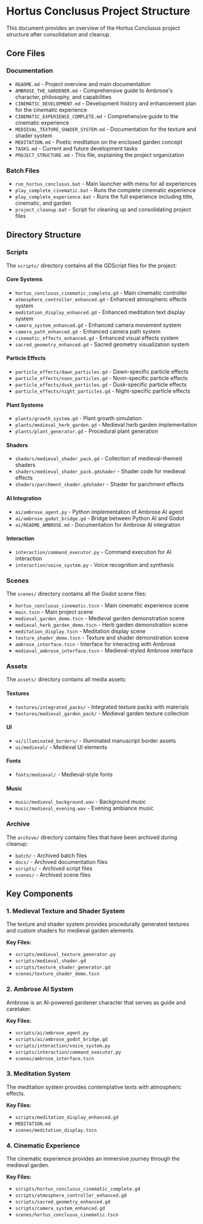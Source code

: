 # Hortus Conclusus Project Structure

This document provides an overview of the Hortus Conclusus project structure after consolidation and cleanup.

## Core Files

### Documentation
- `README.md` - Project overview and main documentation
- `AMBROSE_THE_GARDENER.md` - Comprehensive guide to Ambrose's character, philosophy, and capabilities
- `CINEMATIC_DEVELOPMENT.md` - Development history and enhancement plan for the cinematic experience
- `CINEMATIC_EXPERIENCE_COMPLETE.md` - Comprehensive guide to the cinematic experience
- `MEDIEVAL_TEXTURE_SHADER_SYSTEM.md` - Documentation for the texture and shader system
- `MEDITATION.md` - Poetic meditation on the enclosed garden concept
- `TASKS.md` - Current and future development tasks
- `PROJECT_STRUCTURE.md` - This file, explaining the project organization

### Batch Files
- `run_hortus_conclusus.bat` - Main launcher with menu for all experiences
- `play_complete_cinematic.bat` - Runs the complete cinematic experience
- `play_complete_experience.bat` - Runs the full experience including title, cinematic, and garden
- `project_cleanup.bat` - Script for cleaning up and consolidating project files

## Directory Structure

### Scripts
The `scripts/` directory contains all the GDScript files for the project:

#### Core Systems
- `hortus_conclusus_cinematic_complete.gd` - Main cinematic controller
- `atmosphere_controller_enhanced.gd` - Enhanced atmospheric effects system
- `meditation_display_enhanced.gd` - Enhanced meditation text display system
- `camera_system_enhanced.gd` - Enhanced camera movement system
- `camera_path_enhanced.gd` - Enhanced camera path system
- `cinematic_effects_enhanced.gd` - Enhanced visual effects system
- `sacred_geometry_enhanced.gd` - Sacred geometry visualization system

#### Particle Effects
- `particle_effects/dawn_particles.gd` - Dawn-specific particle effects
- `particle_effects/noon_particles.gd` - Noon-specific particle effects
- `particle_effects/dusk_particles.gd` - Dusk-specific particle effects
- `particle_effects/night_particles.gd` - Night-specific particle effects

#### Plant Systems
- `plants/growth_system.gd` - Plant growth simulation
- `plants/medieval_herb_garden.gd` - Medieval herb garden implementation
- `plants/plant_generator.gd` - Procedural plant generation

#### Shaders
- `shaders/medieval_shader_pack.gd` - Collection of medieval-themed shaders
- `shaders/medieval_shader_pack.gdshader` - Shader code for medieval effects
- `shaders/parchment_shader.gdshader` - Shader for parchment effects

#### AI Integration
- `ai/ambrose_agent.py` - Python implementation of Ambrose AI agent
- `ai/ambrose_godot_bridge.gd` - Bridge between Python AI and Godot
- `ai/README_AMBROSE.md` - Documentation for Ambrose AI integration

#### Interaction
- `interaction/command_executor.py` - Command execution for AI interaction
- `interaction/voice_system.py` - Voice recognition and synthesis

### Scenes
The `scenes/` directory contains all the Godot scene files:

- `hortus_conclusus_cinematic.tscn` - Main cinematic experience scene
- `main.tscn` - Main project scene
- `medieval_garden_demo.tscn` - Medieval garden demonstration scene
- `medieval_herb_garden_demo.tscn` - Herb garden demonstration scene
- `meditation_display.tscn` - Meditation display scene
- `texture_shader_demo.tscn` - Texture and shader demonstration scene
- `ambrose_interface.tscn` - Interface for interacting with Ambrose
- `medieval_ambrose_interface.tscn` - Medieval-styled Ambrose interface

### Assets
The `assets/` directory contains all media assets:

#### Textures
- `textures/integrated_packs/` - Integrated texture packs with materials
- `textures/medieval_garden_pack/` - Medieval garden texture collection

#### UI
- `ui/illuminated_borders/` - Illuminated manuscript border assets
- `ui/medieval/` - Medieval UI elements

#### Fonts
- `fonts/medieval/` - Medieval-style fonts

#### Music
- `music/medieval_background.wav` - Background music
- `music/medieval_evening.wav` - Evening ambiance music

### Archive
The `archive/` directory contains files that have been archived during cleanup:

- `batch/` - Archived batch files
- `docs/` - Archived documentation files
- `scripts/` - Archived script files
- `scenes/` - Archived scene files

## Key Components

### 1. Medieval Texture and Shader System
The texture and shader system provides procedurally generated textures and custom shaders for medieval garden elements.

**Key Files:**
- `scripts/medieval_texture_generator.py`
- `scripts/medieval_shader.gd`
- `scripts/texture_shader_generator.gd`
- `scenes/texture_shader_demo.tscn`

### 2. Ambrose AI System
Ambrose is an AI-powered gardener character that serves as guide and caretaker.

**Key Files:**
- `scripts/ai/ambrose_agent.py`
- `scripts/ai/ambrose_godot_bridge.gd`
- `scripts/interaction/voice_system.py`
- `scripts/interaction/command_executor.py`
- `scenes/ambrose_interface.tscn`

### 3. Meditation System
The meditation system provides contemplative texts with atmospheric effects.

**Key Files:**
- `scripts/meditation_display_enhanced.gd`
- `MEDITATION.md`
- `scenes/meditation_display.tscn`

### 4. Cinematic Experience
The cinematic experience provides an immersive journey through the medieval garden.

**Key Files:**
- `scripts/hortus_conclusus_cinematic_complete.gd`
- `scripts/atmosphere_controller_enhanced.gd`
- `scripts/sacred_geometry_enhanced.gd`
- `scripts/camera_system_enhanced.gd`
- `scenes/hortus_conclusus_cinematic.tscn`
